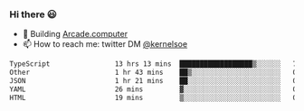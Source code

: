 ### Hi there 😃

- 🔨 Building [Arcade.computer](https://arcade.computer)
- 📫 How to reach me: twitter DM [@kernelsoe](https://twitter.com/kernelsoe)

<!--START_SECTION:waka-->

```txt
TypeScript                13 hrs 13 mins  ██████████████████▒░░░░░░   73.77 %
Other                     1 hr 43 mins    ██▒░░░░░░░░░░░░░░░░░░░░░░   09.64 %
JSON                      1 hr 21 mins    ██░░░░░░░░░░░░░░░░░░░░░░░   07.55 %
YAML                      26 mins         ▓░░░░░░░░░░░░░░░░░░░░░░░░   02.48 %
HTML                      19 mins         ▒░░░░░░░░░░░░░░░░░░░░░░░░   01.84 %
```

<!--END_SECTION:waka-->
